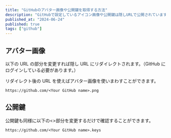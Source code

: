 ```yaml
---
title: "GitHubのアバター画像や公開鍵を取得する方法"
description: "GitHubで設定しているアイコン画像や公開鍵は隠しURLで公開されています。簡単に取得できますので、その取得方法を記載します。"
published_at: "2024-06-24"
published: true
tags: ["github"]
---
```


## アバター画像

以下の URL の<Your GitHub name>部分を変更すれば隠し URL にリダイレクトされます。（GitHub にログインしている必要があります。）

リダイレクト後の URL を使えばアバター画像を使いまわすことができます。

`https://github.com/<Your GitHub name>.png`

## 公開鍵

公開鍵も同様に以下の<>部分を変更するだけで確認することができます。

`https://github.com/<Your GitHub name>.keys`
